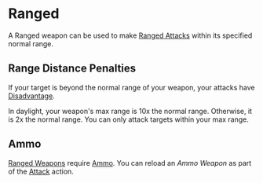 # Ranged

A Ranged weapon can be used to make [Ranged Attacks](../../Game%20Procedures/Combat/Ranged%20Attack.md) within its specified normal range.

## Range Distance Penalties

If your target is beyond the normal range of your weapon, your attacks have [Disadvantage](../../Game%20Procedures/Die%20Rolling%20Mechanics/Disadvantage.md).

In daylight, your weapon's max range is 10x the normal range. Otherwise, it is 2x the normal range. You can only attack targets within your max range.

## Ammo

[Ranged Weapons](../Weapons/Weapons.md#Ranged%20Weapons) require [Ammo](Ammo%20Property.md). You can reload an *Ammo Weapon* as part of the [Attack](../../Game%20Procedures/Combat/Attack.md) action.
